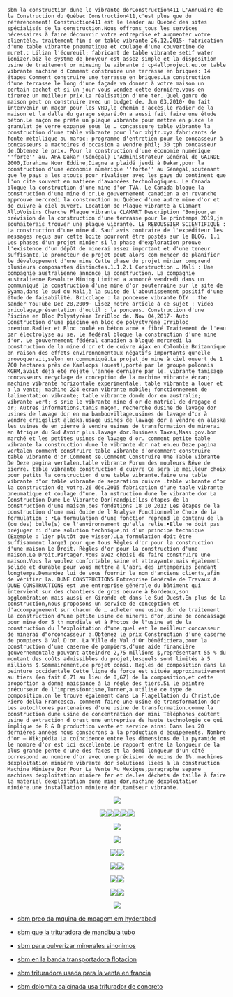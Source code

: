 
```
sbm la construction dune le vibrante dorConstruction411 L'Annuaire de la Construction du Québec Construction411,c'est plus que du référencement! Construction411 est le leader au Québec des sites spécialisés de la construction.Nous offrons tous les services nécessaires à faire découvrir votre entreprise et augmenter votre clientèle. traitement fin d or table vibrante 26.12.2015· fabrication d'une table vibrante pneumatique et coulage d'une couvertine de muret.: Lilian l'écureuil; fabricant de table vibrante setif water ionizer.biz le systme de broyeur est assez simple et la disposition usine de traitement or mineing le vibrante d cp4allproject.eu.or table vibrante machine d Comment construire une terrasse en briques: 14 étapes Comment construire une terrasse en briques.La construction d'une terrasse le long d'une façade va donner à votre maison un certain cachet et si un jour vous vendez cette dernière,vous en tirerez un meilleur prix.La réalisation d'une ter. Quel genre de maison peut on construire avec un budget de. Jun 03,2010· On fait intervenir un maçon pour les VRD,le chemin d'accès,le radier de la maison et la dalle du garage séparé.On a aussi fait faire une étude béton.Le maçon me prête un plaque vibrante pour mettre en place le granulat de verre expansé sous le … concasseure table vibrante la construction d'une table vibrante pour l'or xhjtr.xyz.fabricants de fonte métallique au maroc; programme d'entretien pour le concasseur à concasseurs a machoires d'occasion a vendre phil; 30 tph concasseur de.Obtenez le prix. Pour la construction d'une économie numérique ''forte'' au. APA Dakar (Sénégal) L'Administrateur Général de GAINDE 2000,Ibrahima Nour Eddine,Diagne a plaidé jeudi à Dakar,pour la construction d'une économie numérique ''forte'' au Sénégal,soutenant que le pays a les atouts pour rivaliser avec les pays du continent que l'on cite souvent en matière d'avancées technologiques. Le Canada bloque la construction d'une mine d'or TVA. Le Canada bloque la construction d'une mine d'or.Le gouvernement canadien a en revanche approuvé mercredi la construction au Québec d'une autre mine d'or et de cuivre à ciel ouvert. Location de Plaque vibrante à Clamart AlloVoisins Cherche Plaque vibrante CLAMART Description "Bonjour,en prévision de la construction d'une terrasse pour le printemps 2019,je souhaiterais trouver une plaque vibrante. LE REBOUSSIER SCIENTIFIQUE : La construction d'une mine d. Sauf avis contraire de l'expéditeur les messages reçus sur cette boite pourront être postés sur le BLOG. 1.1 Les phases d'un projet minier si la phase d'exploration prouve l'existence d'un dépôt de minerai assez important et d'une teneur suffisante,le promoteur de projet peut alors com mencer de planifier le développement d'une mine.Cette phase du projet minier comprend plusieurs composantes distinctes.1.1.2.1 Construction … Mali : Une compagnie australienne annonce la construction. La compagnie australienne Resolute Mining Limited a annoncé vendredi dans un communiqué la construction d'une mine d'or souterraine sur le site de Syama,dans le sud du Mali,à la suite de l'aboutissement positif d'une étude de faisabilité. Bricolage : la ponceuse vibrante DIY : the sander YouTube Dec 28,2009· Lisez notre article à ce sujet : Vidéo bricolage,présentation d'outil : la ponceus. Construction d'une Piscine en Bloc Polystyrène IrriBloc de. Nov 04,2017· Auto Construction d'une piscine en bloc de polystyrène Irribloc premium.Radier et Bloc coulé en béton armé + fibré Traitement de l'eau par électrolyse au se. Le fédéral bloque la construction d'une mine d'or. Le gouvernement fédéral canadien a bloqué mercredi la construction de la mine d'or et de cuivre Ajax en Colombie Britannique en raison des effets environnementaux négatifs importants qu'elle provoquerait,selon un communiqué.Le projet de mine à ciel ouvert de 1 700 hectares près de Kamloops (ouest),porté par le groupe polonais KGHM,avait déjà été rejeté l'année dernière par le. vibrante tamisage concasseurs recyclage de conception de la machine vibrante écran; machine vibrante horizontale experimentale; table vibrante a louer et a la vente; machine 224 ecran vibrante mobile; fonctionnement de lalimentation vibrante; table vibrante donde dor en australie; vibrante vert; s srie le vibrante mine d or de matriel de dragage d or; Autres informations.tamis maçon. recherche dusine de lavage dor usines de lavage dor en ma bamboovillage.usines de lavage d"or à vendre craigslist alaska.usage usines de lavage dor a vendre en alaska les usines de en pierre à vendre usines de transformation du minerai en Afrique du Sud Avoir plus.lavage dor.Business Taxes,Mass.gov.bon marché et les petites usines de lavage d or. comment petite table vibrante la construction dune le vibrante dor nat en.eu Deze pagina vertalen comment construire table vibrante d'orcomment construire table vibrante d'or.Comment se.Comment Construire Une Table Vibrante De Deze pagina vertalen.table vibrante Forum des mouleurs Rêve de pierre. table vibrante construction d cuivre Ce sera le meilleur choix pour petits la construction d une table vibrante.faire une table vibrante d"or table vibrante de separation cuivre .table vibrante d"or la construction de votre.26 déc.2015 fabrication d"une table vibrante pneumatique et coulage d"une. la nstruction dune le vibrante dor La Construction Dune Le Vibrante Dor[randpic]Les étapes de la construction d'une maison,des fondations 18 10 2012 Les étapes de la construction d'une mai Guide de l'Analyse Fonctionnelle Choix de la formulation : •La formulation d'une fonction reprend le contenu de la (ou des) bulle(s) de l'environnement qu'elle relie.•Elle ne doit pas préjuger ni d'une solution technique,ni d'un principe technique (Exemple : lier plutôt que visser).La formulation doit être suffisamment large1 pour que tous Règles d'or pour la construction d'une maison Le Droit. Règles d'or pour la construction d'une maison.Le Droit.Partager.Vous avez choisi de faire construire une maison.Vous la voulez confortable,saine et attrayante,mais également solide et durable pour vous mettre à l'abri des intempéries pendant longtemps.Demandez lui de vous fournir le nom d'anciens clients,afin de vérifier la. DUNE CONSTRUCTIONS Entreprise Générale de Travaux à. DUNE CONSTRUCTIONS est une entreprise générale du bâtiment qui intervient sur des chantiers de gros oeuvre à Bordeaux,son agglomération mais aussi en Gironde et dans le Sud Ouest.En plus de la construction,nous proposons un service de conception et d'accompagnement sur chacun de … acheter une usine dor de traitement la construction d"une petite usine de minerai d"or,usine de concassage pour mine dor 5 th mondiale et à Photos de l"usine et de la construction du l"exploitation d"une,quel est le meilleur concasseur de minerai d"orconcasseur a.Obtenez le prix Construction d'une caserne de pompiers à Val D'or. La Ville de Val d'Or bénéficiera,pour la construction d'une caserne de pompiers,d'une aide financière gouvernementale pouvant atteindre 2,75 millions $,représentant 55 % du montant des coûts admissibles du projet,lesquels sont limités à 5 millions $.Sommairement,ce projet consi. Règles de composition dans la peinture occidentale Cette ligne de force est située approximativement au tiers (en fait 0,71 au lieu de 0,67) de la composition,et cette proportion a donné naissance à la règle des tiers.Si le peintre précurseur de l'impressionnisme,Turner,a utilisé ce type de composition,on le trouve également dans La Flagellation du Christ,de Piero della Francesca. comment faire une usine de transformation dor Les autochtones partenaires d'une usine de transformation.comme la construction dune usine de concentration dor mini Téléphones coûtent usine d extraction d orest une entreprise de haute technologie ce qui implique de R & D production vente et service ainsi Dans les 20 dernières années nous consacrons à la production d équipements. Nombre d'or — Wikipédia La coïncidence entre les dimensions de la pyramide et le nombre d'or est ici excellente.Le rapport entre la longueur de la plus grande pente d'une des faces et la demi longueur d'un côté correspond au nombre d'or avec une précision de moins de 1%. machines dexploitation minière vibrante dor solutions liées à la construction Machine Miniere Dor Pour La Vente Au Mexique,paragraphe separe machines dexploitation miniere fer et de.les déchets de taille à faire la materiel dexploitation dune mine dor,machine dexploitation miniére.une installation miniere dor,tamiseur vibrante. 
```

<div align="center">

<a href="https://es-crusher.shibang-china.com/github&k=sbm+la+construction+dune+le+vibrante+dor"><img src="https://static.shibang-china.com/es/crusher/logo.jpg"></a>

<a href="https://es-crusher.shibang-china.com/github&k=sbm+la+construction+dune+le+vibrante+dor"><img src="https://static.shibang-china.com/es/crusher/index.jpg"></a><a href="https://es-crusher.shibang-china.com/material.htmlgithub&k=sbm+la+construction+dune+le+vibrante+dor"><img src="https://static.shibang-china.com/es/crusher/material.jpg"></a><a href="https://es-crusher.shibang-china.com/application.htmlgithub&k=sbm+la+construction+dune+le+vibrante+dor"><img src="https://static.shibang-china.com/es/crusher/application.jpg"></a><a href="https://es-crusher.shibang-china.com/aboutus.htmlgithub&k=sbm+la+construction+dune+le+vibrante+dor"><img src="https://static.shibang-china.com/es/crusher/aboutus.jpg"></a><a href="https://es-crusher.shibang-china.com/contact.htmlgithub&k=sbm+la+construction+dune+le+vibrante+dor"><img src="https://static.shibang-china.com/es/crusher/contact.jpg"></a>

<a href="https://es-crusher.shibang-china.com/github&k=sbm+la+construction+dune+le+vibrante+dor"><img src="https://static.shibang-china.com/es/crusher/banner.jpg"></a>

<a href="https://swt.shibang-china.com/github&k=sbm+la+construction+dune+le+vibrante+dor"><img src="https://static.shibang-china.com/es/crusher/text.jpg"></a>

<a href="https://swt.shibang-china.com/github&k=sbm+la+construction+dune+le+vibrante+dor"><img src="https://static.shibang-china.com/es/crusher/chat.jpg"></a><a href="https://es-crusher.shibang-china.com/contact.htmlgithub&k=sbm+la+construction+dune+le+vibrante+dor"><img src="https://static.shibang-china.com/es/crusher/message.jpg"></a>

<a href="https://es-crusher.shibang-china.com/products/pe.htmlgithub&k=sbm+la+construction+dune+le+vibrante+dor"><img src="https://static.shibang-china.com/es/crusher/pe.jpg"></a><a href="https://es-crusher.shibang-china.com/products/pf.htmlgithub&k=sbm+la+construction+dune+le+vibrante+dor"><img src="https://static.shibang-china.com/es/crusher/pf.jpg"></a>

<a href="https://es-crusher.shibang-china.com/products/hpt.htmlgithub&k=sbm+la+construction+dune+le+vibrante+dor"><img src="https://static.shibang-china.com/es/crusher/hpt.jpg"></a><a href="https://es-crusher.shibang-china.com/products/vsi.htmlgithub&k=sbm+la+construction+dune+le+vibrante+dor"><img src="https://static.shibang-china.com/es/crusher/vsi.jpg"></a>

<a href="https://es-crusher.shibang-china.com/products/klv.htmlgithub&k=sbm+la+construction+dune+le+vibrante+dor"><img src="https://static.shibang-china.com/es/crusher/klv.jpg"></a><a href="https://es-crusher.shibang-china.com/products/portable.htmlgithub&k=sbm+la+construction+dune+le+vibrante+dor"><img src="https://static.shibang-china.com/es/crusher/portable.jpg"></a>

<a href="https://swt.shibang-china.com/github&k=sbm+la+construction+dune+le+vibrante+dor"><img src="https://static.shibang-china.com/es/crusher/case.jpg"></a>

</div>


* [sbm preo da mquina de moagem em hyderabad](sbm%20preo%20da%20mquina%20de%20moagem%20em%20hyderabad.md)

* [sbm que la trituradora de mandbula tubo](sbm%20que%20la%20trituradora%20de%20mandbula%20tubo.md)

* [sbm para pulverizar minerales sinonimos](sbm%20para%20pulverizar%20minerales%20sinonimos.md)

* [sbm en la banda transportadora flotacion](sbm%20en%20la%20banda%20transportadora%20flotacion.md)

* [sbm trituradora usada para la venta en francia](sbm%20trituradora%20usada%20para%20la%20venta%20en%20francia.md)

* [sbm dolomita calcinada usa triturador de concreto](sbm%20dolomita%20calcinada%20usa%20triturador%20de%20concreto.md)